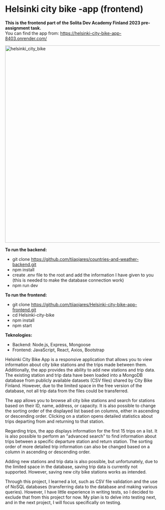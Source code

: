 # Helsinki city bike -app (frontend)
**This is the frontend part of the Solita Dev Academy Finland 2023 pre-assignment task.**  
You can find the app from: https://helsinki-city-bike-app-8403.onrender.com/

<img width="640" alt="helsinki_city_bike" src="https://github.com/tiiaojares/Helsinki-city-bike-app-backend/assets/123379881/25abb078-0f28-4469-b90c-220f64f6f6b4">


**To run the backend:**
- git clone https://github.com/tiiaojares/countries-and-weather-backend.git
- npm install
- create .env file to the root and add the information I have given to you (this is needed to make the database connection work)
- npm run dev

**To run the frontend:**
- git clone https://github.com/tiiaojares/Helsinki-city-bike-app-frontend.git
- cd Helsinki-city-bike
- npm install
- npm start

**Teknologies:**
- Backend: Node.js, Express, Mongoose
- Frontend: JavaScript, React, Axios, Bootstrap


Helsinki City Bike App is a responsive application that allows you to view information about city bike stations and the trips made between them. Additionally, the app provides the ability to add new stations and trip data. The existing station and trip data have been loaded into a MongoDB database from publicly available datasets (CSV files) shared by City Bike Finland. However, due to the limited space in the free version of the database, not all trip data from the files could be transferred.

The app allows you to browse all city bike stations and search for stations based on their ID, name, address, or capacity. It is also possible to change the sorting order of the displayed list based on columns, either in ascending or descending order. Clicking on a station opens detailed statistics about trips departing from and returning to that station.

Regarding trips, the app displays information for the first 15 trips on a list. It is also possible to perform an "advanced search" to find information about trips between a specific departure station and return station. The sorting order of more detailed trip information can also be changed based on a column in ascending or descending order.

Adding new stations and trip data is also possible, but unfortunately, due to the limited space in the database, saving trip data is currently not supported. However, saving new city bike stations works as intended.

Through this project, I learned a lot, such as CSV file validation and the use of NoSQL databases (transferring data to the database and making various queries). However, I have little experience in writing tests, so I decided to exclude that from this project for now. My plan is to delve into testing next, and in the next project, I will focus specifically on testing.
